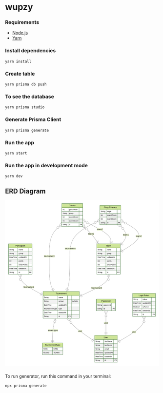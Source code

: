 # wupzy

### Requirements

  - [Node.js](https://nodejs.org/en/)
  - [Yarn](https://yarnpkg.com/)

### Install dependencies

    yarn install

### Create table

    yarn prisma db push

### To see the database

    yarn prisma studio

### Generate Prisma Client

    yarn prisma generate

### Run the app

    yarn start

### Run the app in development mode
  
    yarn dev


## ERD Diagram

![ER Diagram](./prisma/ERD.svg/)

###
  To run generator, run this command in your terminal:

    npx prisma generate

